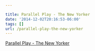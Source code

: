 ```yaml
---

title: Parallel Play - The New Yorker
date: '2014-12-02T20:16:53-06:00'
tags: []
url: /parallel-play-the-new-yorker
---
```

<a href="http://www.newyorker.com/magazine/2007/08/20/parallel-play">Parallel Play - The New Yorker</a><br/>
